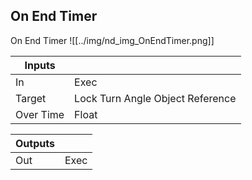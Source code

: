 ## On End Timer
On End Timer
![[../img/nd_img_OnEndTimer.png]]

|Inputs||
|--|--|
| In | Exec |
| Target | Lock Turn Angle Object Reference |
| Over Time | Float |

|Outputs||
|--|--|
| Out | Exec |
